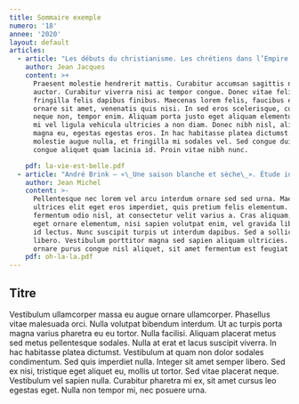 ```yaml
---
title: Sommaire exemple
numero: '18'
annee: '2020'
layout: default
articles:
  - article: "Les débuts du christianisme. Les chrétiens dans l’Empire romain au IIe\_siècle  (1/2)"
    author: Jean Jacques
    content: >+
      Praesent molestie hendrerit mattis. Curabitur accumsan sagittis nisi non
      auctor. Curabitur viverra nisi ac tempor congue. Donec vitae felis
      fringilla felis dapibus finibus. Maecenas lorem felis, faucibus eget
      ornare sit amet, venenatis quis nisi. In sed eros scelerisque, condimentum
      neque non, tempor enim. Aliquam porta justo eget aliquam elementum. Sed eu
      mi vel ligula vehicula ultricies a non diam. Donec nibh nisl, aliquam sed
      magna eu, egestas egestas eros. In hac habitasse platea dictumst. Mauris
      molestie augue nulla, et fringilla mi sodales vel. Sed congue dui augue,
      congue aliquet quam lacinia id. Proin vitae nibh nunc.

    pdf: la-vie-est-belle.pdf
  - article: "André Brink – «\_Une saison blanche et sèche\_». Étude intégrale"
    author: Jean Michel
    content: >-
      Pellentesque nec lorem vel arcu interdum ornare sed sed urna. Maecenas
      ultrices elit eget eros imperdiet, quis pretium felis elementum. Quisque
      fermentum odio nisl, at consectetur velit varius a. Cras aliquam, quam
      eget ornare elementum, nisi sapien volutpat enim, vel gravida libero nisi
      id lectus. Nunc suscipit turpis ut interdum dapibus. Sed a sollicitudin
      libero. Vestibulum porttitor magna sed sapien aliquam ultricies. Sed
      ornare purus congue nisl aliquet, sit amet fermentum est feugiat.
    pdf: oh-la-la.pdf
---
```


## Titre

Vestibulum ullamcorper massa eu augue ornare ullamcorper. Phasellus vitae
malesuada orci. Nulla volutpat bibendum interdum. Ut ac turpis porta magna
varius pharetra eu eu tortor. Nulla facilisi. Aliquam placerat metus sed metus
pellentesque sodales. Nulla at erat et lacus suscipit viverra. In hac
habitasse platea dictumst. Vestibulum at quam non dolor sodales condimentum.
Sed quis imperdiet nulla. Integer sit amet semper libero. Sed ex nisi,
tristique eget aliquet eu, mollis ut tortor. Sed vitae placerat neque.
Vestibulum vel sapien nulla. Curabitur pharetra mi ex, sit amet cursus leo
egestas eget. Nulla non tempor mi, nec posuere urna.
